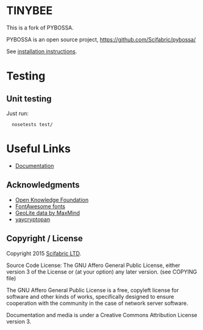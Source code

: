 
# TINYBEE

This is a fork of PYBOSSA.

PYBOSSA is an open source project, https://github.com/Scifabric/pybossa/

See [installation instructions](http://docs.pybossa.com/install/).

# Testing

## Unit testing

Just run:

```
  nosetests test/
```

# Useful Links

* [Documentation](http://docs.pybossa.com/)

## Acknowledgments

* [Open Knowledge Foundation](http://okfn.org/)
* [FontAwesome fonts](http://fortawesome.github.com/Font-Awesome/)
* [GeoLite data by MaxMind](http://www.maxmind.com)
* [yaycryptopan](https://github.com/keiichishima/yacryptopan)

## Copyright / License

Copyright 2015 [Scifabric LTD](https://scifabric.com).

Source Code License: The GNU Affero General Public License, either version 3 of the License
or (at your option) any later version. (see COPYING file)

The GNU Affero General Public License is a free, copyleft license for
software and other kinds of works, specifically designed to ensure
cooperation with the community in the case of network server software.

Documentation and media is under a Creative Commons Attribution License version
3.
